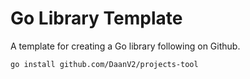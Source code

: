 # Go Library Template

A template for creating a Go library following on Github.

```bash
go install github.com/DaanV2/projects-tool
```